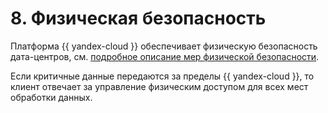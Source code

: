 # 8. Физическая безопасность

Платформа {{ yandex-cloud }} обеспечивает физическую безопасность дата-центров, см. [подробное описание мер физической безопасности](../../../security/standarts.md).

Если критичные данные передаются за пределы {{ yandex-cloud }}, то клиент отвечает за управление физическим доступом для всех мест обработки данных.

